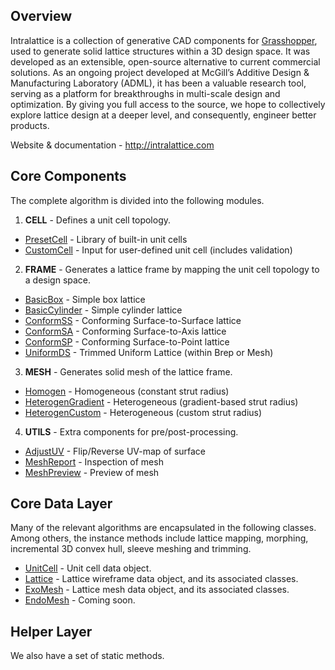 ## Overview

Intralattice is a collection of generative CAD components for [Grasshopper](http://www.grasshopper3d.com/), used to generate solid lattice structures within a 3D design space. It was developed as an extensible, open-source alternative to current commercial solutions. As an ongoing project developed at McGill’s Additive Design & Manufacturing Laboratory (ADML), it has been a valuable research tool, serving as a platform for breakthroughs in multi-scale design and optimization. By giving you full access to the source, we hope to collectively explore lattice design at a deeper level, and consequently, engineer better products.

Website & documentation - http://intralattice.com

## Core Components

The complete algorithm is divided into the following modules.

1. **CELL** - Defines a unit cell topology.
  * [PresetCell](./src/IntraLattice/CORE/Components/Cell/PresetCellComponent.cs) - Library of built-in unit cells
  * [CustomCell](./src/IntraLattice/CORE/Components/Cell/CustomCellComponent.cs) - Input for user-defined unit cell (includes validation)

2. **FRAME** - Generates a lattice frame by mapping the unit cell topology to a design space.
  * [BasicBox](./src/IntraLattice/CORE/Components/Frame/BasicBoxComponent.cs) - Simple box lattice
  * [BasicCylinder](./src/IntraLattice/CORE/Components/Frame/BasicCylinderComponent.cs) - Simple cylinder lattice
  * [ConformSS](./src/IntraLattice/CORE/Components/Frame/ConformSSComponent.cs) - Conforming Surface-to-Surface lattice
  * [ConformSA](./src/IntraLattice/CORE/Components/Frame/ConformSAComponent.cs) - Conforming Surface-to-Axis lattice
  * [ConformSP](./src/IntraLattice/CORE/Components/Frame/ConformSPComponent.cs) - Conforming Surface-to-Point lattice
  * [UniformDS](./src/IntraLattice/CORE/Components/Frame/UniformDSComponent.cs) - Trimmed Uniform Lattice (within Brep or Mesh)

3. **MESH** - Generates solid mesh of the lattice frame.
  * [Homogen](./src/IntraLattice/CORE/Components/Mesh/HomogenComponent.cs) - Homogeneous (constant strut radius)
  * [HeterogenGradient](./src/IntraLattice/CORE/Components/Mesh/HeterogenGradientComponent.cs) - Heterogeneous (gradient-based strut radius)
  * [HeterogenCustom](./src/IntraLattice/CORE/Components/Mesh/HeterogenCustomComponent.cs) - Heterogeneous (custom strut radius)

4. **UTILS** - Extra components for pre/post-processing.
  * [AdjustUV](./src/IntraLattice/CORE/Components/Utility/AdjustUVComponent.cs) - Flip/Reverse UV-map of surface
  * [MeshReport](./src/IntraLattice/CORE/Components/Utility/MeshReportComponent.cs) - Inspection of mesh
  * [MeshPreview](./src/IntraLattice/CORE/Components/Utility/MeshReportComponent.cs) - Preview of mesh

## Core Data Layer
Many of the relevant algorithms are encapsulated in the following classes. Among others, the instance methods include lattice mapping, morphing, incremental 3D convex hull, sleeve meshing and trimming.

  * [UnitCell](./src/IntraLattice/CORE/Data/UnitCell.cs) - Unit cell data object.
  * [Lattice](./src/IntraLattice/CORE/Data/Lattice.cs) - Lattice wireframe data object, and its associated classes.
  * [ExoMesh](./src/IntraLattice/CORE/Data/ExoMesh.cs) - Lattice mesh data object, and its associated classes.
  * [EndoMesh](./src/IntraLattice/CORE/Data/EndoMesh.cs) - Coming soon.

## Helper Layer
We also have a set of static methods.
